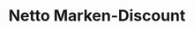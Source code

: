 ---
title: "Netto Marken-Discount"
url: /remscheid/netto-marken-discount-trecknase/
shop: Supermarkt
---